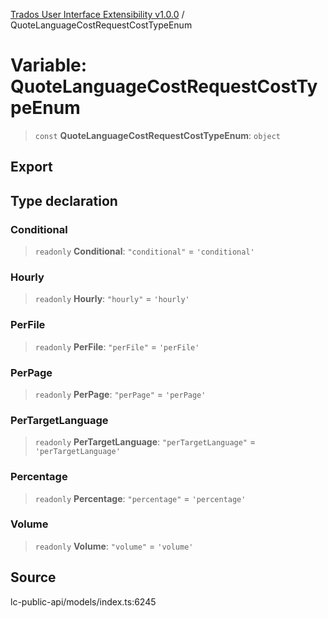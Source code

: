 [Trados User Interface Extensibility v1.0.0](../wiki/globals) / QuoteLanguageCostRequestCostTypeEnum

# Variable: QuoteLanguageCostRequestCostTypeEnum

> `const` **QuoteLanguageCostRequestCostTypeEnum**: `object`

## Export

## Type declaration

### Conditional

> `readonly` **Conditional**: `"conditional"` = `'conditional'`

### Hourly

> `readonly` **Hourly**: `"hourly"` = `'hourly'`

### PerFile

> `readonly` **PerFile**: `"perFile"` = `'perFile'`

### PerPage

> `readonly` **PerPage**: `"perPage"` = `'perPage'`

### PerTargetLanguage

> `readonly` **PerTargetLanguage**: `"perTargetLanguage"` = `'perTargetLanguage'`

### Percentage

> `readonly` **Percentage**: `"percentage"` = `'percentage'`

### Volume

> `readonly` **Volume**: `"volume"` = `'volume'`

## Source

lc-public-api/models/index.ts:6245

